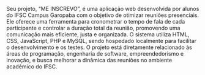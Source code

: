 Seu projeto, “ME INSCREVO”, é uma aplicação web desenvolvida por alunos do IFSC Campus Garopaba com o objetivo de otimizar reuniões presenciais. Ele oferece uma ferramenta para cronometrar o tempo de fala de cada participante e controlar a duração total da reunião, promovendo uma comunicação mais eficiente, justa e organizada. O sistema utiliza HTML, CSS, JavaScript, PHP e MySQL, sendo hospedado localmente para facilitar o desenvolvimento e os testes. O projeto está diretamente relacionado às áreas de programação, engenharia de software, empreendedorismo e inovação, e busca melhorar a dinâmica das reuniões no ambiente acadêmico do IFSC.